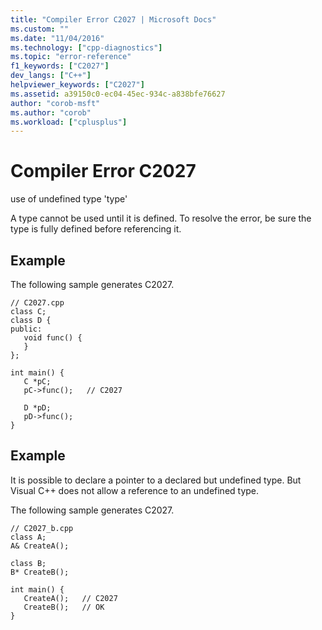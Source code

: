 ```yaml
---
title: "Compiler Error C2027 | Microsoft Docs"
ms.custom: ""
ms.date: "11/04/2016"
ms.technology: ["cpp-diagnostics"]
ms.topic: "error-reference"
f1_keywords: ["C2027"]
dev_langs: ["C++"]
helpviewer_keywords: ["C2027"]
ms.assetid: a39150c0-ec04-45ec-934c-a838bfe76627
author: "corob-msft"
ms.author: "corob"
ms.workload: ["cplusplus"]
---
```

# Compiler Error C2027
use of undefined type 'type'  
  
 A type cannot be used until it is defined. To resolve the error, be sure the type is fully defined before referencing it.  
  
## Example  
 The following sample generates C2027.  
  
```  
// C2027.cpp  
class C;  
class D {  
public:  
   void func() {  
   }  
};  
  
int main() {  
   C *pC;  
   pC->func();   // C2027  
  
   D *pD;  
   pD->func();  
}  
```  
  
## Example  
 It is possible to declare a pointer to a declared but undefined type.  But Visual C++ does not allow a reference to an undefined type.  
  
 The following sample generates C2027.  
  
```  
// C2027_b.cpp  
class A;  
A& CreateA();  
  
class B;  
B* CreateB();  
  
int main() {  
   CreateA();   // C2027  
   CreateB();   // OK  
}  
```